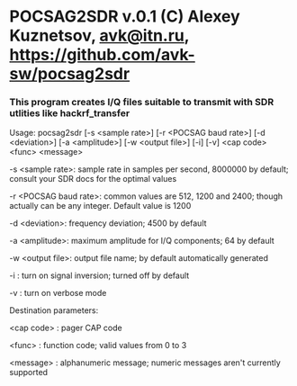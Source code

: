 # POCSAG2SDR v.0.1 (C) Alexey Kuznetsov, avk@itn.ru, https://github.com/avk-sw/pocsag2sdr
### This program creates I/Q files suitable to transmit with SDR utlities like hackrf_transfer

Usage: pocsag2sdr [-s \<sample rate\>] [-r \<POCSAG baud rate\>] [-d \<deviation\>] [-a \<amplitude\>] [-w \<output file\>] [-i] [-v] \<cap code\> \<func\> \<message\>

-s \<sample rate\>: sample rate in samples per second, 8000000 by default; consult your SDR docs for the optimal values

-r \<POCSAG baud rate\>: common values are 512, 1200 and 2400; though actually can be any integer. Default value is 1200

-d \<deviation\>: frequency deviation; 4500 by default

-a \<amplitude\>: maximum amplitude for I/Q components; 64 by default

-w \<output file\>: output file name; by default automatically generated

-i : turn on signal inversion; turned off by default

-v : turn on verbose mode

Destination parameters:

\<cap code\> : pager CAP code

\<func\> : function code; valid values from 0 to 3

\<message\> : alphanumeric message; numeric messages aren't currently supported
